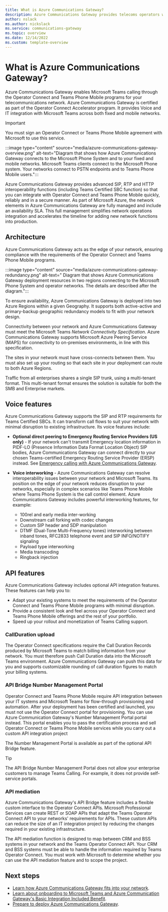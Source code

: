 ```yaml
---
title: What is Azure Communications Gateway?
description: Azure Communications Gateway provides telecoms operators with the capabilities and network functions required to connect their network to Microsoft Teams through the Operator Connect program.
author: nslack
ms.author: nickslack
ms.service: communications-gateway
ms.topic: overview
ms.date: 12/14/2022
ms.custom: template-overview
---
```


# What is Azure Communications Gateway?

Azure Communications Gateway enables Microsoft Teams calling through the Operator Connect and Teams Phone Mobile programs for your telecommunications network. Azure Communications Gateway is certified as part of the Operator Connect Accelerator program. It provides Voice and IT integration with Microsoft Teams across both fixed and mobile networks.

> [!IMPORTANT]
> You must sign an Operator Connect or Teams Phone Mobile agreement with Microsoft to use this service.

:::image type="content" source="media/azure-communications-gateway-overview.png" alt-text="Diagram that shows how Azure Communications Gateway connects to the Microsoft Phone System and to your fixed and mobile networks. Microsoft Teams clients connect to the Microsoft Phone system. Your networks connect to PSTN endpoints and to Teams Phone Mobile users.":::

Azure Communications Gateway provides advanced SIP, RTP and HTTP interoperability functions (including Teams Certified SBC function) so that you can integrate with Operator Connect and Teams Phone Mobile quickly, reliably and in a secure manner. As part of Microsoft Azure, the network elements in Azure Communications Gateway are fully managed and include an availability SLA. This full management simplifies network operations integration and accelerates the timeline for adding new network functions into production.

## Architecture

Azure Communications Gateway acts as the edge of your network, ensuring compliance with the requirements of the Operator Connect and Teams Phone Mobile programs.

:::image type="content" source="media/azure-communications-gateway-redundancy.png" alt-text=" Diagram that shows Azure Communications Gateway deployment resources in two regions connecting to the Microsoft Phone System and operator networks. The details are described after the diagram.":::

To ensure availability, Azure Communications Gateway is deployed into two Azure Regions within a given Geography. It supports both active-active and primary-backup geographic redundancy models to fit with your network design.

Connectivity between your network and Azure Communications Gateway must meet the Microsoft Teams _Network Connectivity Specification_. Azure Communications Gateway supports Microsoft Azure Peering Service (MAPS) for connectivity to on-premises environments, in line with this specification.

The sites in your network must have cross-connects between them. You must also set up your routing so that each site in your deployment can route to both Azure Regions.

Traffic from all enterprises shares a single SIP trunk, using a multi-tenant format. This multi-tenant format ensures the solution is suitable for both the SMB and Enterprise markets.

## Voice features

Azure Communications Gateway supports the SIP and RTP requirements for Teams Certified SBCs. It can transform call flows to suit your network with minimal disruption to existing infrastructure. Its voice features include:

- **Optional direct peering to Emergency Routing Service Providers (US only)** - If your network can't transmit Emergency location information in PIDF-LO (Presence Information Data Format Location Object) SIP bodies, Azure Communications Gateway can connect directly to your chosen Teams-certified Emergency Routing Service Provider (ERSP) instead. See [Emergency calling with Azure Communications Gateway](emergency-calling.md).
- **Voice interworking** - Azure Communications Gateway can resolve interoperability issues between your network and Microsoft Teams. Its position on the edge of your network reduces disruption to your networks, especially in complex scenarios like Teams Phone Mobile where Teams Phone System is the call control element. Azure Communications Gateway includes powerful interworking features, for example:

  - 100rel and early media inter-working
  - Downstream call forking with codec changes
  - Custom SIP header and SDP manipulation
  - DTMF (Dual-Tone Multi-Frequency tones) interworking between inband tones, RFC2833 telephone event and SIP INFO/NOTIFY signaling
  - Payload type interworking
  - Media transcoding
  - Ringback injection

## API features

Azure Communications Gateway includes optional API integration features. These features can help you to:

- Adapt your existing systems to meet the requirements of the Operator Connect and Teams Phone Mobile programs with minimal disruption.
- Provide a consistent look and feel across your Operator Connect and Teams Phone Mobile offerings and the rest of your portfolio.
- Speed up your rollout and monetization of Teams Calling support.

### CallDuration upload

The Operator Connect specifications require the Call Duration Records produced by Microsoft Teams to match billing information from your network. You must therefore push Call Duration data into the Microsoft Teams environment. Azure Communications Gateway can push this data for you and supports customizable rounding of call duration figures to match your billing systems.

### API Bridge Number Management Portal

Operator Connect and Teams Phone Mobile require API integration between your IT systems and Microsoft Teams for flow-through provisioning and automation. After your deployment has been certified and launched, you must not use the Operator Connect portal for provisioning. You can use Azure Communication Gateway's Number Management Portal portal instead. This portal enables you to pass the certification process and sell Operator Connect or Teams Phone Mobile services while you carry out a custom API integration project

The Number Management Portal is available as part of the optional API Bridge feature.

> [!TIP]
> The API Bridge Number Management Portal does not allow your enterprise customers to manage Teams Calling. For example, it does not provide self-service portals.

### API mediation

Azure Communications Gateway's API Bridge feature includes a flexible custom interface to the Operator Connect APIs. Microsoft Professional Services can create REST or SOAP APIs that adapt the Teams Operator Connect API to your networks' requirements for APIs. These custom APIs can reduce the size of an IT integration project by reducing the changes required in your existing infrastructure.

The API mediation function is designed to map between CRM and BSS systems in your network and the Teams Operator Connect API. Your CRM and BSS systems must be able to handle the information required by Teams Operator Connect. You must work with Microsoft to determine whether you can use the API mediation feature and to scope the project.

## Next steps

- [Learn how Azure Communications Gateway fits into your network](interoperability.md).
- [Learn about onboarding to Microsoft Teams and Azure Communication Gateway's Basic Integration Included Benefit](onboarding.md).
- [Prepare to deploy Azure Communications Gateway](prepare-to-deploy.md).
